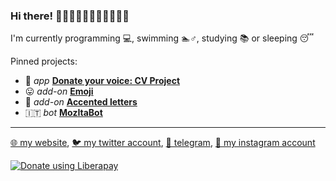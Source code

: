 ### Hi there! 👋👋🏻👋🏼👋🏽👋🏾👋🏿

I'm currently programming 💻, swimming 🏊‍‍‍♂️, studying 📚 or sleeping 😴

Pinned projects:
- 🤖 _app_ [**Donate your voice: CV Project**](https://github.com/Sav22999/common-voice-android)
- 😛 _add-on_ [**Emoji**](https://github.com/Sav22999/emoji)
- 🔡 _add-on_ [**Accented letters**](https://github.com/Sav22999/accented-letters-addons)
- 🇮🇹 _bot_ [**MozItaBot**](https://github.com/MozillaItalia/mozitahub_bot)

----

[🌐 my website](https://www.saveriomorelli.com/), [🐦 my twitter account](https://twitter.com/MorelliSaverio), [📧 telegram](https://t.me/Sav22999), [📸 my instagram account](https://www.instagram.com/sav.morelli/)

<a href="https://liberapay.com/Sav22999/donate"><img alt="Donate using Liberapay" src="https://liberapay.com/assets/widgets/donate.svg"></a>


<!--
**Sav22999/Sav22999** is a ✨ _special_ ✨ repository because its `README.md` (this file) appears on your GitHub profile.

Here are some ideas to get you started:

- 🔭 I’m currently working on ...
- 🌱 I’m currently learning ...
- 👯 I’m looking to collaborate on ...
- 🤔 I’m looking for help with ...
- 💬 Ask me about ...
- 📫 How to reach me: ...
- 😄 Pronouns: ...
- ⚡ Fun fact: ...
-->
